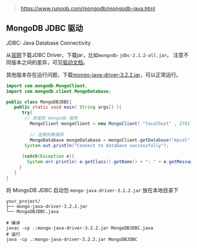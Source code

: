 > https://www.runoob.com/mongodb/mongodb-java.html
## MongoDB JDBC 驱动

JDBC: Java Database Connectivity

从[官网](https://www.mongodb.com/try/download/jdbc-driver)下载JDBC Driver，下载jar，比如`mongodb-jdbc-2.1.2-all.jar`。
注意不同版本之间的差异，可见[驱动文档](https://mongodb.github.io/mongo-java-driver/)。

其他版本存在运行问题，下载[mongo-java-driver-3.2.2.jar](https://repo1.maven.org/maven2/org/mongodb/mongo-java-driver/3.2.2/mongo-java-driver-3.2.2.jar "mongo-java-driver-3.2.2.jar")，可以正常运行。

```java
import com.mongodb.MongoClient;
import com.mongodb.client.MongoDatabase;

public class MongoDBJDBC{
   public static void main( String args[] ){
      try{   
       // 连接到 mongodb 服务
         MongoClient mongoClient = new MongoClient( "localhost" , 27017 );
       
         // 连接到数据库
         MongoDatabase mongoDatabase = mongoClient.getDatabase("mycol");  
       System.out.println("Connect to database successfully");
        
      }catch(Exception e){
        System.err.println( e.getClass().getName() + ": " + e.getMessage() );
     }
   }
}
```

将 MongoDB JDBC 启动包 `mongo-java-driver-3.2.2.jar` 放在本地目录下
```
your_project/
├── mongo-java-driver-3.2.2.jar
└── MongoDBJDBC.java
```

```shell
# 编译
javac -cp .:mongo-java-driver-3.2.2.jar MongoDBJDBC.java
# 运行
java -cp .:mongo-java-driver-3.2.2.jar MongoDBJDBC
```

